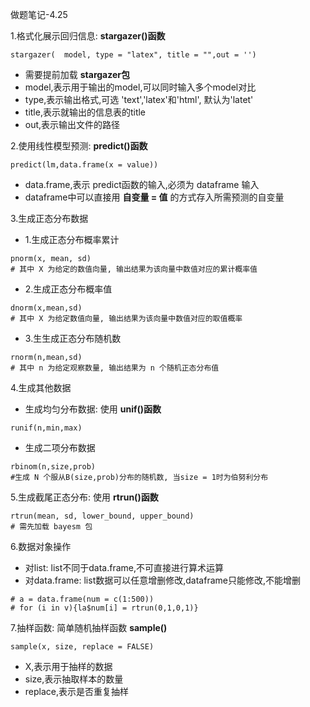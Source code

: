 做题笔记-4.25

1.格式化展示回归信息: **stargazer()函数**
~~~
stargazer(  model, type = "latex", title = "",out = '')
~~~
- 需要提前加载 **stargazer包**
- model,表示用于输出的model,可以同时输入多个model对比
- type,表示输出格式,可选 'text','latex'和'html', 默认为'latet'
- title,表示就输出的信息表的title
- out,表示输出文件的路径

2.使用线性模型预测: **predict()函数**
~~~
predict(lm,data.frame(x = value))
~~~
- data.frame,表示 predict函数的输入,必须为 dataframe 输入
- dataframe中可以直接用 **自变量 = 值** 的方式存入所需预测的自变量

3.生成正态分布数据
- 1.生成正态分布概率累计
~~~
pnorm(x, mean, sd)
# 其中 X 为给定的数值向量, 输出结果为该向量中数值对应的累计概率值
~~~
- 2.生成正态分布概率值
~~~
dnorm(x,mean,sd)
# 其中 X 为给定数值向量, 输出结果为该向量中数值对应的取值概率
~~~
- 3.生生成正态分布随机数
~~~
rnorm(n,mean,sd)
# 其中 n 为给定观察数量, 输出结果为 n 个随机正态分布值
~~~

4.生成其他数据
- 生成均匀分布数据: 使用 **unif()函数**
~~~
runif(n,min,max)
~~~
- 生成二项分布数据
~~~
rbinom(n,size,prob)
#生成 N 个服从B(size,prob)分布的随机数, 当size = 1时为伯努利分布
~~~

5.生成截尾正态分布: 使用 **rtrun()函数**
~~~
rtrun(mean, sd, lower_bound, upper_bound)
# 需先加载 bayesm 包
~~~

6.数据对象操作
- 对list: list不同于data.frame,不可直接进行算术运算
- 对data.frame: list数据可以任意增删修改,dataframe只能修改,不能增删
~~~
# a = data.frame(num = c(1:500))
# for (i in v){la$num[i] = rtrun(0,1,0,1)}
~~~

7.抽样函数: 简单随机抽样函数 **sample()**
~~~
sample(x, size, replace = FALSE)
~~~
- X,表示用于抽样的数据
- size,表示抽取样本的数量
- replace,表示是否重复抽样



